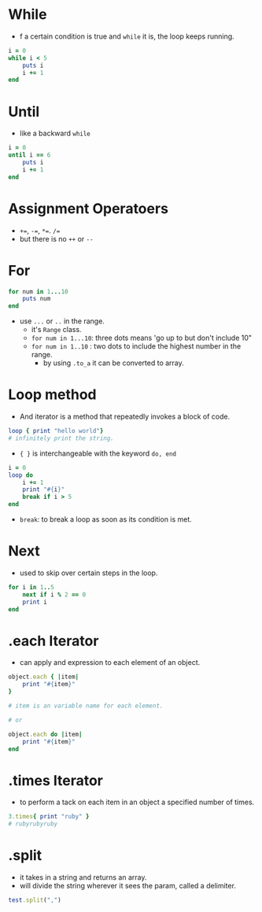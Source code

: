 # While

- f a certain condition is true and ```while``` it is, the loop keeps running.

```rb
i = 0
while i < 5
    puts i
    i += 1
end
```

# Until

- like a backward ```while```

```rb
i = 0
until i == 6
    puts i
    i += 1
end
```

# Assignment Operatoers

- ```+=```, ```-=```, ```*=```. ```/=```
- but there is no ```++``` or ```--```

# For

```rb
for num in 1...10
    puts num
end
```

- use ```...``` or ```..``` in the range.
  - it's ```Range``` class.
  - ```for num in 1...10```: three dots means 'go up to but don't include 10"
  - ```for num in 1..10``` : two dots to include the highest number in the range.
    - by using ```.to_a``` it can be converted to array.

# Loop method

- And iterator is a method that repeatedly invokes a block of code.

```rb
loop { print "hello world"}
# infinitely print the string.
```

- ```{ }``` is interchangeable with the keyword ```do, end```

```rb
i = 0
loop do
    i += 1
    print "#{i}"
    break if i > 5 
end
```

- ```break```: to break a loop as soon as its condition is met.

# Next

- used to skip over certain steps in the loop.

```rb
for i in 1..5
    next if i % 2 == 0
    print i
end
```

# .each Iterator

- can apply and expression to each element of an object.

```rb
object.each { |item|
    print "#{item}"
}

# item is an variable name for each element.

# or 

object.each do |item|
    print "#{item}"
end
```

# .times Iterator

- to perform a tack on each item in an object a specified number of times.

```rb
3.times{ print "ruby" }
# rubyrubyruby
```

# .split

- it takes in a string and returns an array.
- will divide the string wherever it sees the param, called a delimiter.

```rb
test.split(",")
```
